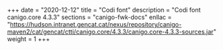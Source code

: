 +++
date        = "2020-12-12"
title       = "Codi font"
description = "Codi font canigo.core 4.3.3"
sections    = "canigo-fwk-docs"
enllac		= "https://hudson.intranet.gencat.cat/nexus/repository/canigo-maven2/cat/gencat/ctti/canigo.core/4.3.3/canigo.core-4.3.3-sources.jar"
weight		= 1
+++
